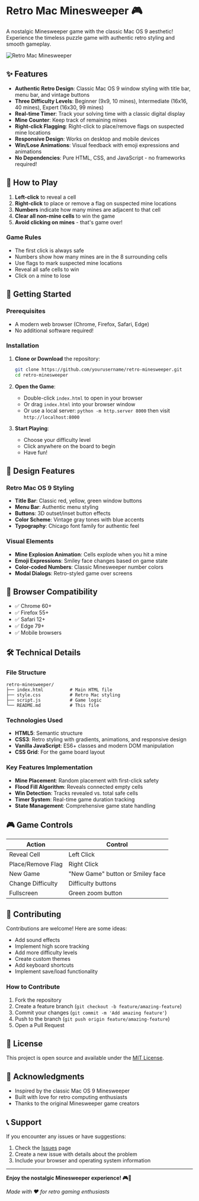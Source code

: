# Retro Mac Minesweeper 🎮

A nostalgic Minesweeper game with the classic Mac OS 9 aesthetic! Experience the timeless puzzle game with authentic retro styling and smooth gameplay.

![Retro Mac Minesweeper](https://img.shields.io/badge/Retro-Mac%20OS%209-blue?style=for-the-badge&logo=apple)

## ✨ Features

- **Authentic Retro Design**: Classic Mac OS 9 window styling with title bar, menu bar, and vintage buttons
- **Three Difficulty Levels**: Beginner (9x9, 10 mines), Intermediate (16x16, 40 mines), Expert (16x30, 99 mines)
- **Real-time Timer**: Track your solving time with a classic digital display
- **Mine Counter**: Keep track of remaining mines
- **Right-click Flagging**: Right-click to place/remove flags on suspected mine locations
- **Responsive Design**: Works on desktop and mobile devices
- **Win/Lose Animations**: Visual feedback with emoji expressions and animations
- **No Dependencies**: Pure HTML, CSS, and JavaScript - no frameworks required!

## 🎯 How to Play

1. **Left-click** to reveal a cell
2. **Right-click** to place or remove a flag on suspected mine locations
3. **Numbers** indicate how many mines are adjacent to that cell
4. **Clear all non-mine cells** to win the game
5. **Avoid clicking on mines** - that's game over!

### Game Rules

- The first click is always safe
- Numbers show how many mines are in the 8 surrounding cells
- Use flags to mark suspected mine locations
- Reveal all safe cells to win
- Click on a mine to lose

## 🚀 Getting Started

### Prerequisites

- A modern web browser (Chrome, Firefox, Safari, Edge)
- No additional software required!

### Installation

1. **Clone or Download** the repository:
   ```bash
   git clone https://github.com/yourusername/retro-minesweeper.git
   cd retro-minesweeper
   ```

2. **Open the Game**:
   - Double-click `index.html` to open in your browser
   - Or drag `index.html` into your browser window
   - Or use a local server: `python -m http.server 8000` then visit `http://localhost:8000`

3. **Start Playing**:
   - Choose your difficulty level
   - Click anywhere on the board to begin
   - Have fun!

## 🎨 Design Features

### Retro Mac OS 9 Styling
- **Title Bar**: Classic red, yellow, green window buttons
- **Menu Bar**: Authentic menu styling
- **Buttons**: 3D outset/inset button effects
- **Color Scheme**: Vintage gray tones with blue accents
- **Typography**: Chicago font family for authentic feel

### Visual Elements
- **Mine Explosion Animation**: Cells explode when you hit a mine
- **Emoji Expressions**: Smiley face changes based on game state
- **Color-coded Numbers**: Classic Minesweeper number colors
- **Modal Dialogs**: Retro-styled game over screens

## 📱 Browser Compatibility

- ✅ Chrome 60+
- ✅ Firefox 55+
- ✅ Safari 12+
- ✅ Edge 79+
- ✅ Mobile browsers

## 🛠️ Technical Details

### File Structure
```
retro-minesweeper/
├── index.html          # Main HTML file
├── style.css           # Retro Mac styling
├── script.js           # Game logic
└── README.md           # This file
```

### Technologies Used
- **HTML5**: Semantic structure
- **CSS3**: Retro styling with gradients, animations, and responsive design
- **Vanilla JavaScript**: ES6+ classes and modern DOM manipulation
- **CSS Grid**: For the game board layout

### Key Features Implementation
- **Mine Placement**: Random placement with first-click safety
- **Flood Fill Algorithm**: Reveals connected empty cells
- **Win Detection**: Tracks revealed vs. total safe cells
- **Timer System**: Real-time game duration tracking
- **State Management**: Comprehensive game state handling

## 🎮 Game Controls

| Action | Control |
|--------|---------|
| Reveal Cell | Left Click |
| Place/Remove Flag | Right Click |
| New Game | "New Game" button or Smiley face |
| Change Difficulty | Difficulty buttons |
| Fullscreen | Green zoom button |

## 🤝 Contributing

Contributions are welcome! Here are some ideas:

- Add sound effects
- Implement high score tracking
- Add more difficulty levels
- Create custom themes
- Add keyboard shortcuts
- Implement save/load functionality

### How to Contribute

1. Fork the repository
2. Create a feature branch (`git checkout -b feature/amazing-feature`)
3. Commit your changes (`git commit -m 'Add amazing feature'`)
4. Push to the branch (`git push origin feature/amazing-feature`)
5. Open a Pull Request

## 📄 License

This project is open source and available under the [MIT License](LICENSE).

## 🙏 Acknowledgments

- Inspired by the classic Mac OS 9 Minesweeper
- Built with love for retro computing enthusiasts
- Thanks to the original Minesweeper game creators

## 📞 Support

If you encounter any issues or have suggestions:

1. Check the [Issues](https://github.com/yourusername/retro-minesweeper/issues) page
2. Create a new issue with details about the problem
3. Include your browser and operating system information

---

**Enjoy the nostalgic Minesweeper experience! 🎮💾**

*Made with ❤️ for retro gaming enthusiasts* 